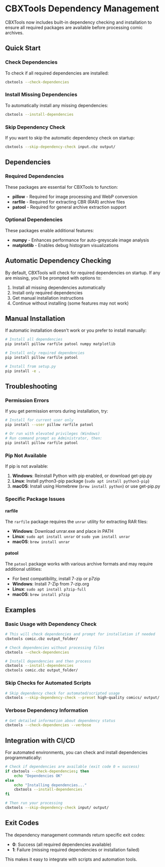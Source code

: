 # CBXTools Dependency Management

CBXTools now includes built-in dependency checking and installation to ensure all required packages are available before processing comic archives.

## Quick Start

### Check Dependencies
To check if all required dependencies are installed:

```bash
cbxtools --check-dependencies
```

### Install Missing Dependencies
To automatically install any missing dependencies:

```bash
cbxtools --install-dependencies
```

### Skip Dependency Check
If you want to skip the automatic dependency check on startup:

```bash
cbxtools --skip-dependency-check input.cbz output/
```

## Dependencies

### Required Dependencies
These packages are essential for CBXTools to function:

- **pillow** - Required for image processing and WebP conversion
- **rarfile** - Required for extracting CBR (RAR) archive files  
- **patool** - Required for general archive extraction support

### Optional Dependencies
These packages enable additional features:

- **numpy** - Enhances performance for auto-greyscale image analysis
- **matplotlib** - Enables debug histogram visualizations

## Automatic Dependency Checking

By default, CBXTools will check for required dependencies on startup. If any are missing, you'll be prompted with options to:

1. Install all missing dependencies automatically
2. Install only required dependencies
3. Get manual installation instructions
4. Continue without installing (some features may not work)

## Manual Installation

If automatic installation doesn't work or you prefer to install manually:

```bash
# Install all dependencies
pip install pillow rarfile patool numpy matplotlib

# Install only required dependencies
pip install pillow rarfile patool

# Install from setup.py
pip install -e .
```

## Troubleshooting

### Permission Errors
If you get permission errors during installation, try:

```bash
# Install for current user only
pip install --user pillow rarfile patool

# Or run with elevated privileges (Windows)
# Run command prompt as Administrator, then:
pip install pillow rarfile patool
```

### Pip Not Available
If pip is not available:

1. **Windows**: Reinstall Python with pip enabled, or download get-pip.py
2. **Linux**: Install python3-pip package (`sudo apt install python3-pip`)
3. **macOS**: Install using Homebrew (`brew install python`) or use get-pip.py

### Specific Package Issues

#### rarfile
The `rarfile` package requires the `unrar` utility for extracting RAR files:
- **Windows**: Download unrar.exe and place in PATH
- **Linux**: `sudo apt install unrar` or `sudo yum install unrar`
- **macOS**: `brew install unrar`

#### patool
The `patool` package works with various archive formats and may require additional utilities:
- For best compatibility, install 7-zip or p7zip
- **Windows**: Install 7-Zip from 7-zip.org
- **Linux**: `sudo apt install p7zip-full`
- **macOS**: `brew install p7zip`

## Examples

### Basic Usage with Dependency Check
```bash
# This will check dependencies and prompt for installation if needed
cbxtools comic.cbz output_folder/

# Check dependencies without processing files
cbxtools --check-dependencies

# Install dependencies and then process
cbxtools --install-dependencies
cbxtools comic.cbz output_folder/
```

### Skip Checks for Automated Scripts
```bash
# Skip dependency check for automated/scripted usage
cbxtools --skip-dependency-check --preset high-quality comics/ output/
```

### Verbose Dependency Information
```bash
# Get detailed information about dependency status
cbxtools --check-dependencies --verbose
```

## Integration with CI/CD

For automated environments, you can check and install dependencies programmatically:

```bash
# Check if dependencies are available (exit code 0 = success)
if cbxtools --check-dependencies; then
    echo "Dependencies OK"
else
    echo "Installing dependencies..."
    cbxtools --install-dependencies
fi

# Then run your processing
cbxtools --skip-dependency-check input/ output/
```

## Exit Codes

The dependency management commands return specific exit codes:

- **0**: Success (all required dependencies available)
- **1**: Failure (missing required dependencies or installation failed)

This makes it easy to integrate with scripts and automation tools.
